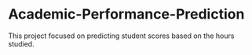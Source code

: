 # Academic-Performance-Prediction
This project focused on predicting student scores based on the hours studied.
